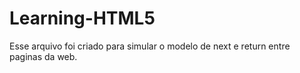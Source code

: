 # Learning-HTML5

Esse arquivo foi criado para simular o modelo de next e return entre paginas da web.
